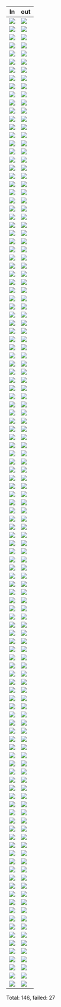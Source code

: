 In | out
--- | ---
<img src='http://pbs.twimg.com/media/Cq0vPF9VIAA4orD.png' /> | <img src='http://farm6.static.flickr.com/5135/5485289465_9db53b984b.jpg' />
<img src='http://pbs.twimg.com/media/Cqqg_9SUEAA1Y52.png' /> | <img src='http://d.gr-assets.com/books/1299729862l/1902527.jpg' />
<img src='http://pbs.twimg.com/media/CqgLZEqUIAAHNn5.png' /> | <img src='https://b.thumbs.redditmedia.com/Rp9z1Yg8UjY4oT4UR_omQ7eya0Abt3IqF1wTshMpEuM.jpg' />
<img src='http://pbs.twimg.com/media/CqLlwURUAAAvIh3.png' /> | <img src='http://www.fictiondb.com/covers/0141312351.jpg' />
<img src='http://pbs.twimg.com/media/Cp8O_1WVIAMihYo.png' /> | <img src='http://www.sharon-green.net/images/Jalav2.jpg' />
<img src='http://pbs.twimg.com/media/CpspMy2VYAAC7-J.png' /> | <img src='http://s.ecrater.com/stores/64590/4b46da90e3460_64590n.jpg' />
<img src='http://pbs.twimg.com/media/CpYH3pqVMAAc0OZ.jpg' /> | <img src='http://t1.gstatic.com/images?q=tbn:ANd9GcQorxSzz3n9_-_zgZt78ZjIV2Q_D4SmCu0KassjEVd0V6jGNLBu' />
<img src='http://pbs.twimg.com/media/CpIm8VFUkAA2L7i.png' /> | <img src='http://t1.gstatic.com/images?q=tbn:ANd9GcSAL9e13uR5KhBz4FhglRG9o9EeRo2-R92CzvdFz03ISP9TNIrK' />
<img src='http://pbs.twimg.com/media/CpDdnBsUIAEmEWv.jpg' /> | <img src='http://www.gwthomas.org/sskull.jpg' />
<img src='http://pbs.twimg.com/media/Co-TutlVIAA6HR4.jpg' /> | <img src='http://pictures.abebooks.com/isbn/9780380436460-us.jpg' />
<img src='http://pbs.twimg.com/media/CoaPh6kUMAIaCDG.jpg' /> | <img src='http://www.fictiondb.com/coversth/th_0373190360.jpg' />
<img src='http://pbs.twimg.com/media/CoVQFqzUMAEm88d.png' /> | <img src='http://www.fictiondb.com/covers/156597042X.jpg' />
<img src='http://pbs.twimg.com/media/CoPebvXUkAEeGD0.jpg' /> | <img src='http://www.historicalromancewriters.com/images/books/PR0373225598.jpg' />
<img src='http://pbs.twimg.com/media/Cn6p4xrVMAAdSEK.jpg' /> | <img src='http://d2arxad8u2l0g7.cloudfront.net/books/1373650358l/18190497.jpg' />
<img src='http://pbs.twimg.com/media/Cn14IN6VMAQ9Nvc.jpg' /> | <img src='http://www.louislamour.com/images/covers/large/hondo_hclp_f.jpg' />
<img src='http://pbs.twimg.com/media/CnwOKv3VMAAgwWl.jpg' /> | <img src='http://thumbs.ebaystatic.com/images/m/mzKusz02X0ZZt6GFzs1weRQ/s-l225.jpg' />
<img src='http://pbs.twimg.com/media/CnrTTyAVMAAkpo8.jpg' /> | <img src='http://img0064.psstatic.com/154189183_amazoncom-blazing-guns-slocum-37-9780872169906-jake-.jpg' />
<img src='http://pbs.twimg.com/media/CnbzjXIUMAUkUJj.jpg' /> | <img src='http://people.uncw.edu/smithms/Ace%20singles/s5N-series/47121-8.jpg' />
<img src='http://pbs.twimg.com/media/CnXSWqmUMAE5X3f.jpg' /> | <img src='https://upload.wikimedia.org/wikipedia/en/thumb/f/fa/The_Sermon!.jpg/220px-The_Sermon!.jpg' />
<img src='http://pbs.twimg.com/media/CnMXtEuUEAA2563.jpg' /> | <img src='http://t0.gstatic.com/images?q=tbn:ANd9GcTwBpn0jNtz5nsE9c450C9kkq_9yvfGwqU5_N9o5CfwQIMR6NCz' />
<img src='http://pbs.twimg.com/media/CnG4Zk8UsAA49AH.png' /> | <img src='https://image.tmdb.org/t/p/w342/tz2HEalpHl7JHm6DlxIP7mM6J2P.jpg' />
<img src='http://pbs.twimg.com/media/Cmt7QT2VUAAyrOe.png' /> | <img src='http://www.lwcurrey.com/pictures/146314.jpg' />
<img src='http://pbs.twimg.com/media/CmjbgfQUcAAkGzN.jpg' /> | <img src='http://www.fictiondb.com/coversth/th_0515154962.jpg' />
<img src='http://pbs.twimg.com/media/CmT48tAVUAAiPg5.jpg' /> | <img src='https://img.fantasticfiction.com/thumbs/x1/x5420.jpg' />
<img src='http://pbs.twimg.com/media/CmOUM3IUYAAXVpV.jpg' /> | <img src='https://d.gr-assets.com/books/1387750126l/363036.jpg' />
<img src='http://pbs.twimg.com/media/CmEvntqUgAAXJBs.png' /> | <img src='https://img1.etsystatic.com/115/0/10466290/il_340x270.922698829_9jrm.jpg' />
<img src='http://pbs.twimg.com/media/ClvhSEvVEAAjZLq.png' /> | <img src='http://www.series-books.com/svh/svh1.jpg' />
<img src='http://pbs.twimg.com/media/ClqmybGVYAAQZn6.jpg' /> | <img src='http://www.exodusbooks.com/images/item-large/28829.jpg' />
<img src='http://pbs.twimg.com/media/Cll_FyxUkAEilvZ.png' /> | <img src='http://i.gr-assets.com/images/S/compressed.photo.goodreads.com/books/1377912916i/1753372._UY200_.jpg' />
<img src='http://pbs.twimg.com/media/Clg3wvRUYAQGR3Z.png' /> | <img src='http://www.eonline.com/resize/600/315//eol_images/Entire_Site/201634/rs_300x300-160404103027-600.sweet-valley-high.cm.4416.jpg' />
<img src='http://pbs.twimg.com/media/Clar7AhVAAADnP3.jpg' /> | <img src='https://images-na.ssl-images-amazon.com/images/I/41nNBCStx6L.jpg' />
<img src='http://pbs.twimg.com/media/ClLRKAzUgAABqNi.jpg' /> | <img src='http://www.hardyboysonline.net/thumbs/hb-069a.jpg' />
<img src='http://pbs.twimg.com/media/ClGSd81UoAAjz5y.jpg' /> | <img src='https://images-na.ssl-images-amazon.com/images/I/41N1CNiDLUL._AC_UL320_SR240,320_.jpg' />
<img src='http://pbs.twimg.com/media/ClA8d6bUkAA1WlU.png' /> | <img src='http://www.exodusbooks.com/images/item-large/23714.jpg' />
<img src='http://pbs.twimg.com/media/Ck8PHbvUYAA-Jjp.jpg' /> | <img src='https://i.ytimg.com/vi/LMr01iR5URQ/maxresdefault.jpg' />
<img src='http://pbs.twimg.com/media/Ck3WNYWUgAAyl-C.jpg' /> | <img src='http://t1.gstatic.com/images?q=tbn:ANd9GcR3EAI-NC_RRbKqw_QiYxUoee0lldj8lBMQ1Wk0qOnqOxn-2COs' />
<img src='http://pbs.twimg.com/media/CknbCsaUYAA1hXB.png' /> | <img src='http://farm9.staticflickr.com/8429/7725680930_357643912e_b.jpg' />
<img src='http://pbs.twimg.com/media/Ckivo2HVAAAqAb_.jpg' /> | <img src='http://product-images.highwire.com/847113/1125215.jpg' />
<img src='http://pbs.twimg.com/media/Ckd37NzUoAAhl_k.jpg' /> | <img src='http://d2arxad8u2l0g7.cloudfront.net/books/1377392739l/2720055.jpg' />
<img src='http://pbs.twimg.com/media/CkTZ9PRUYAAJB-o.jpg' /> | <img src='http://images.contentful.com/7h71s48744nc/y8RwVUO90kSiVSDnws8Wbd/55db5bfb165e359cdbce11b4e1aa9781/secret-of-the-caves-cover-image' />
<img src='http://pbs.twimg.com/media/CkOet0xUUAA1YG3.jpg' /> | <img src='http://product-images.highwire.com/847107/1125207.jpg' />
<img src='http://pbs.twimg.com/media/CkDDmhEUYAIOyPd.jpg' /> | <img src='http://d28hgpri8am2if.cloudfront.net/book_images/cvr9781481401951_9781481401951_hr.jpg' />
<img src='http://pbs.twimg.com/media/Cj-JwLEVAAE1LuO.jpg' /> | <img src='http://nancydrew.info/Images/ndbad4.jpg' />
<img src='http://pbs.twimg.com/media/Cj5z5DmVEAAir8F.jpg' /> | <img src='http://vignette1.wikia.nocookie.net/goosebumps/images/c/cd/ImagesCALQUUU3.jpg/revision/latest?cb=20110824140601' />
<img src='http://pbs.twimg.com/media/Cj0XZTQUgAEOiUK.jpg' /> | <img src='https://images-na.ssl-images-amazon.com/images/I/511AVBWGHTL.jpg' />
<img src='http://pbs.twimg.com/media/CjvCXb1UUAA72p2.jpg' /> | <img src='http://d.gr-assets.com/books/1410919062l/878969.jpg' />
<img src='http://pbs.twimg.com/media/CjpvgRMVAAAIT8-.jpg' /> | <img src='http://images.contentful.com/7h71s48744nc/foGQ1DsOVvHHZBUoNfpUpZ/9575f0c3a7b96d768c592ba3d9f09668/missing-chums-cover-image' />
<img src='http://pbs.twimg.com/media/CjfLf7BUUAEDKic.png' /> | <img src='http://www.scholastic.com/content5/media/products/10/9780689716010_xlg.jpg' />
<img src='http://pbs.twimg.com/media/CjZ_Gz1UoAA6CLg.jpg' /> | <img src='https://d.gr-assets.com/books/1176702645l/646491.jpg' />
<img src='http://pbs.twimg.com/media/CjU-l6iUYAAq5Z8.jpg' /> | <img src='https://images-na.ssl-images-amazon.com/images/I/41%2B%2BEEIW9LL.jpg' />
<img src='http://pbs.twimg.com/media/CjQIF-fUkAAXNUt.jpg' /> | <img src='http://library.ucmo.edu/faculty/criley/authorimages/haynes.jpg' />
<img src='http://pbs.twimg.com/media/CjKsBBGUkAAluGt.jpg' /> | <img src='https://images-na.ssl-images-amazon.com/images/I/41I5nk8gkmL._BO1,204,203,200_.jpg' />
<img src='http://pbs.twimg.com/media/CjASJPOVEAEoVB2.jpg' /> | <img src='https://upload.wikimedia.org/wikipedia/en/f/f0/Cave_of_time.jpg' />
<img src='http://pbs.twimg.com/media/Ci7NQJkUoAUFl-c.jpg' /> | <img src='http://d2arxad8u2l0g7.cloudfront.net/books/1330430819l/412618.jpg' />
<img src='http://pbs.twimg.com/media/CixdaArUkAAGl_W.jpg' /> | <img src='http://www.series-books.com/nancydrew/pbs/files42.jpg' />
<img src='http://pbs.twimg.com/media/Cir25wGUgAA4mz3.jpg' /> | <img src='http://providr-com.s3.amazonaws.com/all-images/things-you-will-only-see-at-a-thrift-store1.jpg' />
<img src='http://pbs.twimg.com/media/CinvALtVAAEauFW.jpg' /> | <img src='https://images-na.ssl-images-amazon.com/images/I/51B85N19BGL.jpg' />
<img src='http://pbs.twimg.com/media/CidFDBlU4AEEkI9.jpg' /> | <img src='https://images-na.ssl-images-amazon.com/images/I/51feHSdLMbL.jpg' />
<img src='http://pbs.twimg.com/media/CiYE-CuVAAEY6bU.png' /> | <img src='http://t3.gstatic.com/images?q=tbn:ANd9GcQTN3PZuepmACYlKs8XwrlnFiPVsBUTLjZdypHePrVqpOp2PSoV' />
<img src='http://pbs.twimg.com/media/CiTOs2mUoAAJI7q.jpg' /> | <img src='http://t1.gstatic.com/images?q=tbn:ANd9GcQB-AhydZnVSFlyFOuuJF4I7oRblIpKVXOyXS6h_UZsI1Olr58o' />
<img src='http://pbs.twimg.com/media/CiMyxiSUoAE0ns_.jpg' /> | <img src='https://upload.wikimedia.org/wikipedia/en/0/05/The_Tower_Treasure_(Hardy_Boys_no._1,_revised_edition_-_front_cover).jpg' />
<img src='http://pbs.twimg.com/media/CiBwoaHWwAAu7A8.jpg' /> | <img src='http://images.complex.com/complex/image/upload/c_limit,fl_progressive,q_80,w_680/ewnflnbngjonyu2bsf5m.jpg' />
<img src='http://pbs.twimg.com/media/Ch816FnXIAAZS-E.jpg' /> | <img src='https://images-na.ssl-images-amazon.com/images/I/51ZFdDE2suL.jpg' />
<img src='http://pbs.twimg.com/media/Ch3OKXwW0AEbVdN.jpg' /> | <img src='https://images-na.ssl-images-amazon.com/images/I/51LltWT4QGL.jpg' />
<img src='http://pbs.twimg.com/media/Cht9FFOWkAIBzyM.jpg' /> | <img src='http://images.amazon.com/images/P/0807554049.01._SCL_SX150_.jpg' />
<img src='http://pbs.twimg.com/media/Chi-D3ZUkAA0yr4.jpg' /> | <img src='https://images-na.ssl-images-amazon.com/images/I/51lz7WZLdvL.jpg' />
<img src='http://pbs.twimg.com/media/CheqbVEVEAAGXJH.jpg' /> | <img src='http://d2arxad8u2l0g7.cloudfront.net/books/1330774994l/290404.jpg' />
<img src='http://pbs.twimg.com/media/ChZ2OLbUgAADLhr.jpg' /> | <img src='https://images-na.ssl-images-amazon.com/images/I/21BV6B4983L._AC_UL320_SR214,320_.jpg' />
<img src='http://pbs.twimg.com/media/ChTta7ZU4AAi53n.jpg' /> | <img src='https://images-na.ssl-images-amazon.com/images/I/51fuMCeK9JL.jpg' />
<img src='http://pbs.twimg.com/media/ChOexIiUoAAZRd0.jpg' /> | <img src='http://www.series-books.com/nancydrew/pbs/files28.jpg' />
<img src='http://pbs.twimg.com/media/ChJSoQnUUAA1RJo.jpg' /> | <img src='https://images-na.ssl-images-amazon.com/images/I/51VVyFGwS%2BL.jpg' />
<img src='http://pbs.twimg.com/media/ChEF6qAU0AEr6gh.jpg' /> | <img src='https://images-na.ssl-images-amazon.com/images/I/811-zJ6JHmL.jpg' />
<img src='http://pbs.twimg.com/media/Cg_3uUXUcAARaHM.png' /> | <img src='http://i.gr-assets.com/images/S/compressed.photo.goodreads.com/books/1391223976i/371048._UY468_SS468_.jpg' />
<img src='http://pbs.twimg.com/media/Cg1hrHkUYAAYvht.jpg' /> | <img src='https://images-na.ssl-images-amazon.com/images/I/41CYi2m4I7L.jpg' />
<img src='http://pbs.twimg.com/media/Cgrp57LU8AEE13D.jpg' /> | <img src='http://prodimage.images-bn.com/pimages/9780448089362_p0_v2_s1200x630.jpg' />
<img src='http://pbs.twimg.com/media/CglOQpNU4AAaijc.jpg' /> | <img src='https://upload.wikimedia.org/wikipedia/commons/9/99/The_Box-Car_Children-1924.jpg' />
<img src='http://pbs.twimg.com/media/CggnURlUMAAQjbo.jpg' /> | <img src='https://images-na.ssl-images-amazon.com/images/I/51MVH1R7jbL._UY250_.jpg' />
<img src='http://pbs.twimg.com/media/CggE33ZUYAAuMLw.jpg' /> | <img src='https://i.ytimg.com/vi/tDjuhxSSvoA/maxresdefault.jpg' />
<img src='http://pbs.twimg.com/media/CgMCuMeUAAA4g8N.jpg' /> | <img src='https://upload.wikimedia.org/wikipedia/commons/9/99/The_Box-Car_Children-1924.jpg' />
<img src='http://pbs.twimg.com/media/CgG2I3-UUAA8uR6.jpg' /> | <img src='https://images-na.ssl-images-amazon.com/images/I/6109%2BCCZm6L.jpg' />
<img src='http://pbs.twimg.com/media/CgA43UoUAAAWhOq.jpg' /> | <img src='https://images-na.ssl-images-amazon.com/images/I/51RCEHFHSML.jpg' />
<img src='http://pbs.twimg.com/media/Cf27pNcUEAAejZg.jpg' /> | <img src='http://i.ebayimg.com/00/s/NTYyWDgzMA==/z/9REAAOSw54xUWgTs/$_75.JPG' />
<img src='http://pbs.twimg.com/media/Cfx0KcpUsAEbObC.jpg' /> | <img src='http://www.fictiondb.com/covers/156179094X.jpg' />
<img src='http://pbs.twimg.com/media/Cfsx39uUYAA6_u9.jpg' /> | <img src='http://cdn.usatsimg.com/image/thumb/660-495nw/9244929.jpg' />
<img src='http://pbs.twimg.com/media/CfoBdSRUkAAI-LX.jpg' /> | <img src='x-raw-image:///86265ad205a6f7b48605a6f28977c394160793fdd8bf12e109e6e9a615dedc10' />
<img src='http://pbs.twimg.com/media/CfigjZAUYAADv1v.jpg' /> | <img src='http://1.darkroom.shortlist.com/980/141ec7cbedf3592a7a2dbc5789c017fc:cb7f1c6a3ca2d7df4549aa9159dc4910/covers.png' />
<img src='http://pbs.twimg.com/media/CfhxsGFUkAASBlH.jpg' /> | <img src='https://images-na.ssl-images-amazon.com/images/I/51-4tsz%2BUtL.jpg' />
<img src='http://pbs.twimg.com/media/CfdDvtkVAAAaUfj.jpg' /> | <img src='http://d2arxad8u2l0g7.cloudfront.net/books/1373647463l/290411.jpg' />
<img src='http://pbs.twimg.com/media/CfX0CyoUYAABkaZ.jpg' /> | <img src='https://images-na.ssl-images-amazon.com/images/I/51JT2W5H3QL.jpg' />
<img src='http://pbs.twimg.com/media/CfTPwLVUMAAyIJ4.jpg' /> | <img src='http://usatsimg.com/image/thumb/125-125ac/9244938.jpg' />
<img src='http://pbs.twimg.com/media/CfSqn3nUMAAFLbg.jpg' /> | <img src='https://images-na.ssl-images-amazon.com/images/I/51KhWg6zZzL._SX312_BO1,204,203,200_.jpg' />
<img src='http://pbs.twimg.com/media/CfNa1dwUIAA2_RT.png' /> | <img src='http://www.series-books.com/nancydrew/pbs/files8.jpg' />
<img src='http://pbs.twimg.com/media/CfIDQszUkAA9Kh0.jpg' /> | <img src='http://t3.gstatic.com/images?q=tbn:ANd9GcRXdKEAV9up4JHf4k8fEil5jTo_YaYDuyl7U3X8_MH1mYMp5THH' />
<img src='http://pbs.twimg.com/media/CfDmJQ9UkAI5Qm5.jpg' /> | <img src='http://t0.gstatic.com/images?q=tbn:ANd9GcRdjqecIaTSOXp9pps_TTg5NgUX3ODWWM22ZuTIT0CGDqxxaQAC' />
<img src='http://pbs.twimg.com/media/Ce-t7RLVIAAPX7A.jpg' /> | <img src='x-raw-image:///86265ad205a6f7b48605a6f28977c394160793fdd8bf12e109e6e9a615dedc10' />
<img src='http://pbs.twimg.com/media/Ce-OoW3UUAExyP-.jpg' /> | <img src='https://i.harperapps.com/covers/9780380712366/y648.png' />
<img src='http://pbs.twimg.com/media/Cez3sidWwAAGSCt.jpg' /> | <img src='https://images.sobadsogood.com/90s-childrens-books-photoshopped-hilarious-ways/13.jpg' />
<img src='http://pbs.twimg.com/media/CewDX96WwAEFS8d.jpg' /> | <img src='http://www.hardyboyscasefiles.com/images/casefiles/CF058.jpg' />
<img src='http://pbs.twimg.com/media/Ceujpj3WIAALvNy.jpg' /> | <img src='https://lh5.googleusercontent.com/--j3d6NXYwD0/AAAAAAAAAAI/AAAAAAAAEHU/8u0WmyUdc_s/s0-c-k-no-ns/photo.jpg' />
<img src='http://pbs.twimg.com/media/Cefay3TXIAELxWy.jpg' /> | <img src='https://images-na.ssl-images-amazon.com/images/I/51QSS5SAK4L.jpg' />
<img src='http://pbs.twimg.com/media/CeZxNnhVIAEJz2-.jpg' /> | <img src='https://images-na.ssl-images-amazon.com/images/I/41YRaf948kL.jpg' />
<img src='http://pbs.twimg.com/media/CeU6N_jUkAA646j.png' /> | <img src='http://kirstygreenwood.typepad.com/.a/6a010536b33b69970b01bb08686421970d-600wi' />
<img src='http://pbs.twimg.com/media/CeREZA9UsAAUBou.jpg' /> | <img src='http://www.shiversbooks.com/humano-morphs/images/04_large.jpg' />
<img src='http://pbs.twimg.com/media/CePvlPSVAAAQlul.jpg' /> | <img src='http://d2arxad8u2l0g7.cloudfront.net/books/1256604945s/1200937.jpg' />
<img src='http://pbs.twimg.com/media/CeMGJgzUkAA4wJP.jpg' /> | <img src='https://images-na.ssl-images-amazon.com/images/I/5150Nmusm8L.jpg' />
<img src='http://pbs.twimg.com/media/CeKjBwMVIAARWUY.png' /> | <img src='http://d2arxad8u2l0g7.cloudfront.net/books/1311152170l/1175133.jpg' />
<img src='http://pbs.twimg.com/media/CeGhghLUsAA6BNt.jpg' /> | <img src='https://img0.etsystatic.com/129/0/5123241/il_214x170.964979816_cccl.jpg' />
<img src='http://pbs.twimg.com/media/CeFRE5JUUAAlWpZ.jpg' /> | <img src='https://i.harperapps.com/covers/9780380724697/x500.png' />
<img src='http://pbs.twimg.com/media/CeATWcaUEAAjKzW.jpg' /> | <img src='https://images.sobadsogood.com/90s-childrens-books-photoshopped-hilarious-ways/12.jpg' />
<img src='http://pbs.twimg.com/media/Cd7WCY8UIAACSYj.jpg' /> | <img src='http://cdn29.elitedaily.com/content/uploads/2016/04/06094838/elite-daily-envision-books-600x300.jpg' />
<img src='http://pbs.twimg.com/media/Cd2uoayUAAAleD6.jpg' /> | <img src='https://images-na.ssl-images-amazon.com/images/I/418ChB5vhiL._SX258_BO1,204,203,200_.jpg' />
<img src='http://pbs.twimg.com/media/Cd19I-5UEAIaAQh.jpg' /> | <img src='x-raw-image:///efe1503057095d92c8bf71e104bb00423ab820f9512adac5c0175e6b7f1d5a7d' />
<img src='http://pbs.twimg.com/media/CdsmO08UUAA6taE.jpg' /> | <img src='http://kirstygreenwood.typepad.com/.a/6a010536b33b69970b01a511491b51970c-600wi' />
<img src='http://pbs.twimg.com/media/Cdoc_LKVAAA044E.png' /> | <img src='http://t1.gstatic.com/images?q=tbn:ANd9GcR0fiqb9EWwTz_ROksbBmruLBjo3LvWAfdxHPbojYiTQKjATycq' />
<img src='http://pbs.twimg.com/media/Cdmp30YUsAA2QHE.jpg' /> | <img src='https://images.sobadsogood.com/90s-childrens-books-photoshopped-hilarious-ways/17.png' />
<img src='http://pbs.twimg.com/media/CdiC8lWVAAEaspk.png' /> | <img src='http://t1.gstatic.com/images?q=tbn:ANd9GcSB8ZbCYOsMM_CrpG-N3bMBQb8whOZm3feoSyileljk2LXworU-' />
<img src='http://pbs.twimg.com/media/CdhSHfKUUAQ49kJ.jpg' /> | <img src='http://kirstygreenwood.typepad.com/.a/6a010536b33b69970b01a511491b51970c-600wi' />
<img src='http://pbs.twimg.com/media/CdXPhtIUEAArlrx.jpg' /> | <img src='http://www.fictiondb.com/covers/0590326430.jpg' />
<img src='http://pbs.twimg.com/media/CdStLA7UIAEwvSQ.jpg' /> | <img src='http://d2arxad8u2l0g7.cloudfront.net/books/1320838667l/1304651.jpg' />
Total: 146, failed: 27
